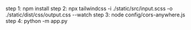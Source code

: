 step 1: npm install
step 2: npx tailwindcss -i ./static/src/input.scss -o ./static/dist/css/output.css --watch
step 3: node config/cors-anywhere.js
step 4: python -m app.py